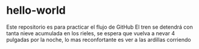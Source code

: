 # hello-world
Este repositorio es para practicar el flujo de GitHub
El tren se detendrá con tanta nieve acumulada en los rieles,
se espera que vuelva a nevar 4 pulgadas por la noche,
lo mas reconfortante es ver a las ardillas corriendo
